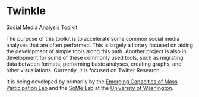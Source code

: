 Twinkle
======
Social Media Analysis Toolkit

The purpose of this toolkit is to accelerate some common social media analyses that are often performed. This is largely a library focused on aiding the development of simple tools along this path. Another project is also in development for some of these commonly used tools, such as migrating data between formats, performing basic analyses, creating graphs, and other visualiations. Currently, it is focused on Twitter Research. 

It is being developed by primarily by the [Emerging Capacities of Mass Participation Lab](http://depts.washington.edu/emcomp/) and the [SoMe Lab](http://somelab.net/) at the [University of Washington](http://www.uw.edu/).




